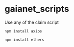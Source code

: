 # gaianet_scripts

Use any of the claim script

```
npm install axios
```
```
npm install ethers
```

